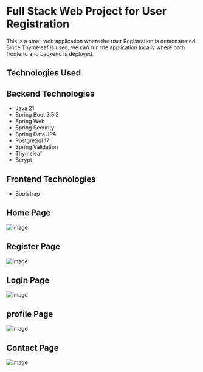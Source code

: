
# Full Stack Web Project for User Registration

This is a small web application where the user Registration is demonstrated. Since Thymeleaf is used, we can run the application locally where both frontend and backend is deployed.


## Technologies Used




## Backend Technologies

- Java 21
- Spring Boot 3.5.3
- Spring Web
- Spring Security
- Spring Data JPA
- PostgreSql 17
- Spring Validation
- Thymeleaf
- Bcrypt

## Frontend Technologies

- Bootstrap

## Home Page

![image](https://github.com/user-attachments/assets/fc29d06c-eadd-48a5-b988-1fb8f8e36ef9)

## Register Page

![image](https://github.com/user-attachments/assets/9ef011bc-6063-48cd-9c95-dee5ccbd2a97)

## Login Page

![image](https://github.com/user-attachments/assets/a4f9ab5c-d847-4eb0-8a73-5aafe7917a0d)

## profile Page

![image](https://github.com/user-attachments/assets/46e98ecd-89e8-4b86-b1c1-c8eb2e408c68)

## Contact Page

![image](https://github.com/user-attachments/assets/39e74ffe-ef55-4d39-a5ac-cdc62cd27ad4)



